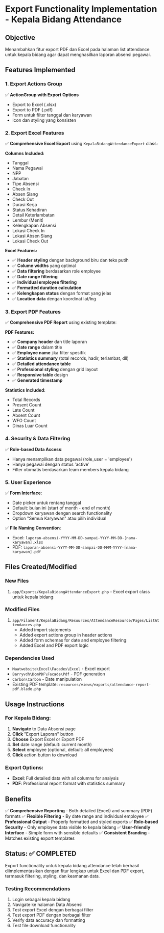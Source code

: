 # Export Functionality Implementation - Kepala Bidang Attendance

## Objective
Menambahkan fitur export PDF dan Excel pada halaman list attendance untuk kepala bidang agar dapat menghasilkan laporan absensi pegawai.

## Features Implemented

### 1. Export Actions Group
✅ **ActionGroup with Export Options**
- Export to Excel (.xlsx)
- Export to PDF (.pdf)
- Form untuk filter tanggal dan karyawan
- Icon dan styling yang konsisten

### 2. Export Excel Features
✅ **Comprehensive Excel Export** using `KepalaBidangAttendanceExport` class:

**Columns Included:**
- Tanggal
- Nama Pegawai  
- NPP
- Jabatan
- Tipe Absensi
- Check In
- Absen Siang
- Check Out
- Durasi Kerja
- Status Kehadiran
- Detail Keterlambatan
- Lembur (Menit)
- Kelengkapan Absensi
- Lokasi Check In
- Lokasi Absen Siang
- Lokasi Check Out

**Excel Features:**
- ✅ **Header styling** dengan background biru dan teks putih
- ✅ **Column widths** yang optimal
- ✅ **Data filtering** berdasarkan role employee
- ✅ **Date range filtering**
- ✅ **Individual employee filtering**
- ✅ **Formatted duration calculation**
- ✅ **Kelengkapan status** dengan format yang jelas
- ✅ **Location data** dengan koordinat lat/lng

### 3. Export PDF Features
✅ **Comprehensive PDF Report** using existing template:

**PDF Features:**
- ✅ **Company header** dan title laporan
- ✅ **Date range** dalam title
- ✅ **Employee name** jika filter spesifik
- ✅ **Statistics summary** (total records, hadir, terlambat, dll)
- ✅ **Detailed attendance table**
- ✅ **Professional styling** dengan grid layout
- ✅ **Responsive table** design
- ✅ **Generated timestamp**

**Statistics Included:**
- Total Records
- Present Count
- Late Count  
- Absent Count
- WFO Count
- Dinas Luar Count

### 4. Security & Data Filtering
✅ **Role-based Data Access**:
- Hanya menampilkan data pegawai (role_user = 'employee')
- Hanya pegawai dengan status 'active'
- Filter otomatis berdasarkan team members kepala bidang

### 5. User Experience
✅ **Form Interface**:
- Date picker untuk rentang tanggal
- Default: bulan ini (start of month - end of month)
- Dropdown karyawan dengan search functionality
- Option "Semua Karyawan" atau pilih individual

✅ **File Naming Convention**:
- Excel: `laporan-absensi-YYYY-MM-DD-sampai-YYYY-MM-DD-[nama-karyawan].xlsx`
- PDF: `laporan-absensi-YYYY-MM-DD-sampai-DD-MMM-YYYY-[nama-karyawan].pdf`

## Files Created/Modified

### New Files
1. `app/Exports/KepalaBidangAttendanceExport.php` - Excel export class untuk kepala bidang

### Modified Files  
1. `app/Filament/KepalaBidang/Resources/AttendanceResource/Pages/ListAttendances.php`
   - Added import statements
   - Added export actions group in header actions
   - Added form schemas for date and employee filtering
   - Added Excel and PDF export logic

### Dependencies Used
- `Maatwebsite\Excel\Facades\Excel` - Excel export
- `Barryvdh\DomPDF\Facade\Pdf` - PDF generation
- `Carbon\Carbon` - Date manipulation
- Existing PDF template: `resources/views/exports/attendance-report-pdf.blade.php`

## Usage Instructions

### For Kepala Bidang:
1. **Navigate** to Data Absensi page
2. **Click** "Export Laporan" button 
3. **Choose** Export Excel or Export PDF
4. **Set** date range (default: current month)
5. **Select** employee (optional, default: all employees)
6. **Click** action button to download

### Export Options:
- **Excel**: Full detailed data with all columns for analysis
- **PDF**: Professional report format with statistics summary

## Benefits
✅ **Comprehensive Reporting** - Both detailed (Excel) and summary (PDF) formats
✅ **Flexible Filtering** - By date range and individual employee
✅ **Professional Output** - Properly formatted and styled exports
✅ **Role-based Security** - Only employee data visible to kepala bidang
✅ **User-friendly Interface** - Simple form with sensible defaults
✅ **Consistent Branding** - Matches existing export templates

## Status: ✅ COMPLETED

Export functionality untuk kepala bidang attendance telah berhasil diimplementasikan dengan fitur lengkap untuk Excel dan PDF export, termasuk filtering, styling, dan keamanan data.

### Testing Recommendations
1. Login sebagai kepala bidang
2. Navigate ke halaman Data Absensi
3. Test export Excel dengan berbagai filter
4. Test export PDF dengan berbagai filter  
5. Verify data accuracy dan formatting
6. Test file download functionality
